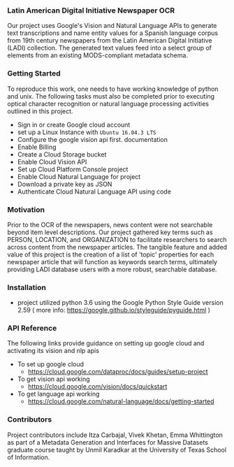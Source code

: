 
### Latin American Digital Initiative Newspaper OCR

Our project uses Google's Vision and Natural Language APIs to generate text transcriptions and name entity values for a Spanish language corpus from 19th century newspapers from the Latin American Digital Initiative (LADI) collection. The generated text values feed into a select group of elements from an existing MODS-compliant metadata schema. 

### Getting Started
To reproduce this work, one needs to have working knowledge of python and unix. The following tasks must also be completed prior to executing optical character recognition or natural language processing activities outlined in this project. 

- Sign in or create Google cloud account
- set up a Linux Instance with `Ubuntu 16.04.3 LTS`
- Configure the google vision api first. documentation 
- Enable Billing
- Create a Cloud Storage bucket
- Enable Cloud Vision API
- Set up Cloud Platform Console project
- Enable Cloud Natural Language for project
- Download a private key as JSON
- Authenticate Cloud Natural Language API using code

### Motivation

Prior to the OCR of the newspapers, news content were not searchable beyond item level descriptions. Our project gathered key terms such as PERSON, LOCATION,  and ORGANIZATION to facilitate researchers to search across content from the newspaper articles. The tangible feature and added value of this project is the creation of a list of 'topic' properties for each newspaper article that will function as keywords search terms, ultimately providing LADI database users with a more robust, searchable database.  

### Installation
- project utilized python 3.6 using the Google Python Style Guide version 2.59 ( more info: https://google.github.io/styleguide/pyguide.html )

### API Reference
The following links provide guidance on setting up google cloud and activating its vision and nlp apis
- To set up google cloud
	- https://cloud.google.com/dataproc/docs/guides/setup-project
- To get vision api working
	- https://cloud.google.com/vision/docs/quickstart
- To get language api working
	- https://cloud.google.com/natural-language/docs/getting-started 

### Contributors

Project contributors include Itza Carbajal, Vivek Khetan, Emma Whittington as part of a Metadata Generation and Interfaces for Massive Datasets graduate course taught by Unmil Karadkar at the University of Texas School of Information.
